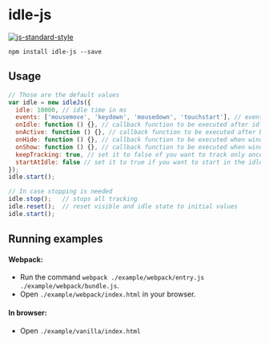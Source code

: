 # idle-js

[![js-standard-style](https://img.shields.io/badge/code%20style-standard-brightgreen.svg)](http://standardjs.com/)

`npm install idle-js --save`

## Usage

```js
// Those are the default values
var idle = new idleJs({
  idle: 10000, // idle time in ms
  events: ['mousemove', 'keydown', 'mousedown', 'touchstart'], // events that will trigger the idle resetter
  onIdle: function () {}, // callback function to be executed after idle time
  onActive: function () {}, // callback function to be executed after back form idleness
  onHide: function () {}, // callback function to be executed when window become hidden
  onShow: function () {}, // callback function to be executed when window become visible
  keepTracking: true, // set it to false of you want to track only once
  startAtIdle: false // set it to true if you want to start in the idle state
});
idle.start();

// In case stopping is needed
idle.stop();   // stops all tracking
idle.reset();  // reset visible and idle state to initial values
idle.start();
```

## Running examples

#### Webpack:

* Run the command `webpack ./example/webpack/entry.js ./example/webpack/bundle.js`.
* Open `./example/webpack/index.html` in your browser.

#### In browser:

* Open `./example/vanilla/index.html`
